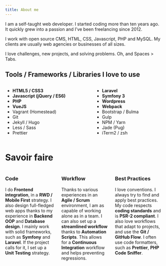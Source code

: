 ```yaml
---
title: About me
---
```

<div class="has-background-blue is-about-text">
<p>I am a self-taught web developer. I started coding more than ten years ago. It quickly grew into a passion and I’ve been freelancing since 2012.</p>
<p>I work with open source CMS, HTML, CSS, Javascript, PHP and MySQL. My clients are usually web agencies or businesses of all sizes.</p>
<p>I love challenges, new projects, and solving problems. Oh, and Spaces > Tabs.</p>
</div>

## Tools / Frameworks / Libraries I love to use

<div class="is-about-tools">
    <div class="columns">
        <div class="column">
            <ul>
                <li><strong>HTML5 / CSS3</strong></li>
                <li><strong>Javascript (jQuery / ES6)</strong></li>
                <li><strong>PHP</strong></li>
                <li><strong>VueJS</strong></li>
                <li>Vagrant (Homestead)</li>
                <li>Git</li>
                <li>Jekyll / Hugo</li>
                <li>Less / Sass</li>
                <li>Prettier</li>
            </ul>
        </div>
        <div class="column">
            <ul>
                <li><strong>Laravel</strong></li>
                <li><strong>Symfony 3</strong></li>
                <li><strong>Wordpress</strong></li>
                <li><strong>Webpack</strong></li>
                <li>Bootstrap / Bulma</li>
                <li>Gulp</li>
                <li>NPM / Yarn</li>
                <li>Jade (Pug)</li>
                <li>iTerm2 / zsh</li>
            </ul>
        </div>
    </div>
</div>

# Savoir faire

<div class="is-savoir-faire-blocks has-background-blue columns">

<div class="is-savoir-faire-block column">
<i class="fas fa-code"></i>
<h3>Code</h3>
<p>I do <strong>Frontend integration</strong>, in a <strong>RWD / Mobile First</strong> strategy. I also design full-fledged web apps thanks to my experience in <strong>Backend OOP</strong> and <strong>Database design</strong>. I mainly work with solid frameworks, such as <strong>Symfony</strong> and <strong>Laravel</strong>. If the project calls for it, I set up a <strong>Unit Testing</strong> strategy.</p>
</div>

<div class="is-savoir-faire-block column">
<i class="fas fa-cogs"></i>
<h3>Workflow</h3>
<p>Thanks to various experiences in an <strong>Agile / Scrum</strong> environment, I am as capable of working alone as in a team. I can also set up a <strong>streamlined workflow</strong> thanks to <strong>Automation Scripts</strong>. This allows for a <strong>Continuous Integration</strong> workflow and helps preventing regressions.</p>
</div>

<div class="is-savoir-faire-block column">
<i class="fas fa-puzzle-piece"></i>
<h3>Best Practices</h3>
<p>I love conventions. I always try to find and apply best practices. My code respects <strong>coding standards</strong> and is <strong>PSR-2 compliant</strong>. I also love workflows that adapt to projects, and use the <strong>Git / GitHub Flow</strong>. I often use code formatters, such as <strong>Prettier</strong>, <strong>PHP Code Sniffer</strong>.</p>
</div>

</div>
